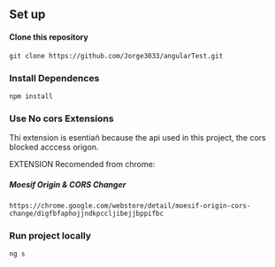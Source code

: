 ## Set up 

#### Clone this repository 

``` git clone https://github.com/Jorge3033/angularTest.git ``` 

### Install Dependences 
``` npm install ```

### Use No cors Extensions

Thi extension is esentiañ because the api used in this project, the cors blocked acccess origon.

EXTENSION Recomended from chrome:

##### Moesif Origin & CORS Changer


``` https://chrome.google.com/webstore/detail/moesif-origin-cors-change/digfbfaphojjndkpccljibejjbppifbc ``` 

### Run project locally

``` ng s ```